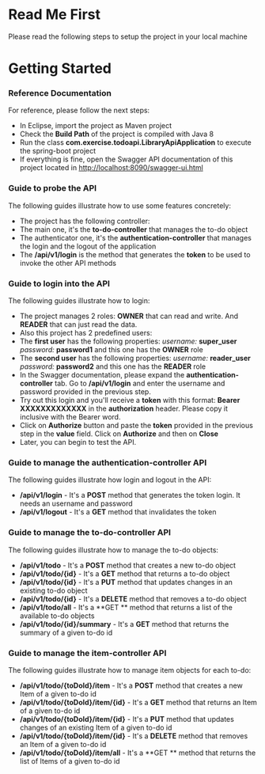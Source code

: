 # Read Me First
Please read the following steps to setup the project in your local machine

# Getting Started

### Reference Documentation
For reference, please follow the next steps:

* In Eclipse, import the project as Maven project
* Check the **Build Path** of the project is compiled with Java 8
* Run the class **com.exercise.todoapi.LibraryApiApplication** to execute the spring-boot project
* If everything is fine, open the Swagger API documentation of this project located in [http://localhost:8090/swagger-ui.html](http://localhost:8090/swagger-ui.html)

### Guide to probe the API
The following guides illustrate how to use some features concretely:

* The project has the following controller:
* The main one, it's the **to-do-controller** that manages the to-do object
* The authenticator one, it's the **authentication-controller** that manages the login and the logout of the application
* The **/api/v1/login** is the method that generates the **token** to be used to invoke the other API methods 

### Guide to login into the API
The following guides illustrate how to login:

* The project manages 2 roles: **OWNER** that can read and write. And **READER** that can just read the data.
* Also this project has 2 predefined users:
* The **first user** has the following properties: *username:* **super_user** *password:* **password1** and this one has the **OWNER** role
* The **second user** has the following properties: *username:* **reader_user** *password:* **password2** and this one has the **READER** role
* In the Swagger documentation, please expand the **authentication-controller** tab. Go to **/api/v1/login** and enter the username and password provided in the previous step.
* Try out this login and you'll receive a **token** with this format: **Bearer XXXXXXXXXXXXX** in the **authorization** header. Please copy it inclusive with the Bearer word.
* Click on **Authorize** button and paste the **token** provided in the previous step in the **value** field. Click on **Authorize** and then on **Close**
* Later, you can begin to test the API.

### Guide to manage the authentication-controller API
The following guides illustrate how login and logout in the API:
* **/api/v1/login** - It's a **POST** method that generates the token login. It needs an username and password
* **/api/v1/logout** - It's a **GET** method that invalidates the token 

### Guide to manage the to-do-controller API
The following guides illustrate how to manage the to-do objects:
* **/api/v1/todo** - It's a **POST** method that creates a new to-do object
* **/api/v1/todo/{id}** - It's a **GET** method that returns a to-do object
* **/api/v1/todo/{id}** - It's a **PUT** method that updates changes in an existing to-do object
* **/api/v1/todo/{id}** - It's a **DELETE** method that removes a to-do object
* **/api/v1/todo/all** - It's a **GET ** method that returns a list of the available to-do objects
* **/api/v1/todo/{id}/summary** - It's a **GET** method that returns the summary of a given to-do id

### Guide to manage the item-controller API
The following guides illustrate how to manage item objects for each to-do:
* **/api/v1/todo/{toDoId}/item** - It's a **POST** method that creates a new Item of a given to-do id
* **/api/v1/todo/{toDoId}/item/{id}** - It's a **GET** method that returns an Item of a given to-do id
* **/api/v1/todo/{toDoId}/item/{id}** - It's a **PUT** method that updates changes of an existing Item of a given to-do id
* **/api/v1/todo/{toDoId}/item/{id}** - It's a **DELETE** method that removes an Item of a given to-do id
* **/api/v1/todo/{toDoId}/item/all** - It's a **GET ** method that returns the list of Items of a given to-do id


